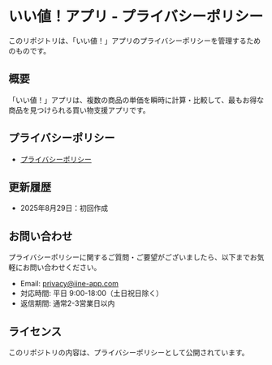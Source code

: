 # いい値！アプリ - プライバシーポリシー

このリポジトリは、「いい値！」アプリのプライバシーポリシーを管理するためのものです。

## 概要

「いい値！」アプリは、複数の商品の単価を瞬時に計算・比較して、最もお得な商品を見つけられる買い物支援アプリです。

## プライバシーポリシー

- [プライバシーポリシー](https://taka9535.github.io/Iine-App-PrivacyPolicy/)

## 更新履歴

- 2025年8月29日：初回作成

## お問い合わせ

プライバシーポリシーに関するご質問・ご要望がございましたら、以下までお気軽にお問い合わせください。

- Email: privacy@iine-app.com
- 対応時間: 平日 9:00-18:00（土日祝日除く）
- 返信期間: 通常2-3営業日以内

## ライセンス

このリポジトリの内容は、プライバシーポリシーとして公開されています。
